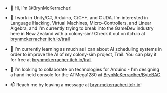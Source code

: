 - 👋 Hi, I’m @BrynMcKerracher!

- 👀 I work in Unity/C#, Arduino, C/C++, and CUDA. I'm interested in Language Hacking, Virtual Machines, Micro-Controllers, and Linear Algebra, and I'm currently trying to break into the GameDev industry here in New Zealand with a colony-sim! Check it out on itch.io at <a href="https://brynmckerracher.itch.io/trail">brynmckerracher.itch.io/trail</a>

- 🌱 I’m currently learning as much as I can about AI scheduling systems in order to improve the AI of my colony-sim project, Trail. You can play it for free at <a href="https://brynmckerracher.itch.io/trail">brynmckerracher.itch.io/trail</a>
- 💞️ I’m looking to collaborate on technologies for Arduino - I'm designing a hand-held console for the ATMega1280 at [BrynMcKerracher/ByteBAC](https://github.com/BrynMcKerracher/ByteBAC).
- 📫 Reach me by leaving a message at <a href="https://brynmckerracher.itch.io/">brynmckerracher.itch.io</a>!
